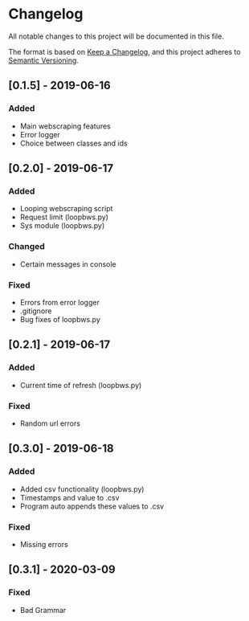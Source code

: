 # Changelog
All notable changes to this project will be documented in this file.

The format is based on [Keep a Changelog](https://keepachangelog.com/en/1.0.0/),
and this project adheres to [Semantic Versioning](https://semver.org/spec/v2.0.0.html).

## [0.1.5] - 2019-06-16
### Added
- Main webscraping features
- Error logger
- Choice between classes and ids

## [0.2.0] - 2019-06-17
### Added
- Looping webscraping script
- Request limit (loopbws.py)
- Sys module (loopbws.py)

### Changed
- Certain messages in console

### Fixed
- Errors from error logger
- .gitignore
- Bug fixes of loopbws.py

## [0.2.1] - 2019-06-17
### Added
- Current time of refresh (loopbws.py)

### Fixed
- Random url errors

## [0.3.0] - 2019-06-18
### Added
- Added csv functionality (loopbws.py)
- Timestamps and value to .csv
- Program auto appends these values to .csv

### Fixed
- Missing errors

## [0.3.1] - 2020-03-09
### Fixed
- Bad Grammar
